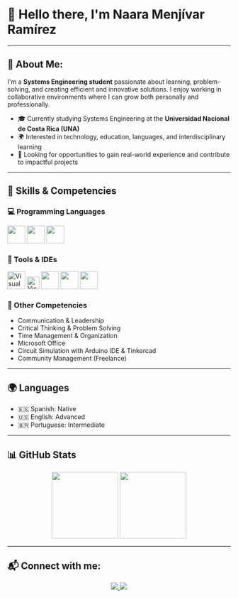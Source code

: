 # 👋 Hello there, I'm Naara Menjívar Ramírez

---

## 🧠 About Me:

I'm a **Systems Engineering student** passionate about learning, problem-solving, and creating efficient and innovative solutions. I enjoy working in collaborative environments where I can grow both personally and professionally.

- 🎓 Currently studying Systems Engineering at the **Universidad Nacional de Costa Rica (UNA)**
- 🌍 Interested in technology, education, languages, and interdisciplinary learning
- 🔎 Looking for opportunities to gain real-world experience and contribute to impactful projects

---

## 🧰 Skills & Competencies

### 💻 Programming Languages
<div>
  <img src="https://cdn.jsdelivr.net/gh/devicons/devicon/icons/cplusplus/cplusplus-original.svg" height="40" />
  <img src="https://cdn.jsdelivr.net/gh/devicons/devicon/icons/java/java-original.svg" height="40" />
  <img src="https://cdn.jsdelivr.net/gh/devicons/devicon/icons/python/python-original.svg" height="40" />
</div>

### 🔧 Tools & IDEs
<div>
  <img src="https://cdn.jsdelivr.net/gh/devicons/devicon/icons/vscode/vscode-original.svg" height="40" title="Visual Studio Code"/>
  <img src="https://img.shields.io/badge/Visual_Studio_Community-5C2D91?style=flat&logo=visual-studio&logoColor=white" height="28" title="Visual Studio Community"/>
  <img src="https://cdn.jsdelivr.net/gh/devicons/devicon/icons/arduino/arduino-original.svg" height="40" />
  <img src="https://cdn.jsdelivr.net/gh/devicons/devicon/icons/git/git-original.svg" height="40" />
  <img src="https://cdn.jsdelivr.net/gh/devicons/devicon/icons/github/github-original.svg" height="40" />
</div>

### 🧠 Other Competencies

- Communication & Leadership
- Critical Thinking & Problem Solving
- Time Management & Organization
- Microsoft Office
- Circuit Simulation with Arduino IDE & Tinkercad
- Community Management (Freelance)

---

## 🌍 Languages

- 🇪🇸 Spanish: Native  
- 🇺🇸 English: Advanced  
- 🇧🇷 Portuguese: Intermediate  

---

## 📊 GitHub Stats

<div align="center">
  <img src="https://github-readme-stats.vercel.app/api?username=naa-men&show_icons=true&theme=radical" height="150" />
  <img src="https://github-readme-stats.vercel.app/api/top-langs/?username=naa-men&layout=compact&theme=radical" height="150"/>
</div>

---

## 📬 Connect with me:

<p align="center">
  <a href="https://www.linkedin.com/in/naara-menjívar">
    <img src="https://img.shields.io/badge/LinkedIn-blue?style=for-the-badge&logo=linkedin" />
  </a>
  <a href="mailto:naara.menjivar@gmail.com">
    <img src="https://img.shields.io/badge/Gmail-D14836?style=for-the-badge&logo=gmail&logoColor=white" />
  </a>
</p>
